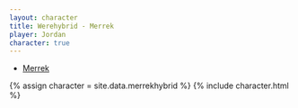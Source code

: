 ```yaml
---
layout: character
title: Werehybrid - Merrek
player: Jordan
character: true
---
```


- [Merrek](../)

{% assign character = site.data.merrekhybrid %}
{% include character.html %}